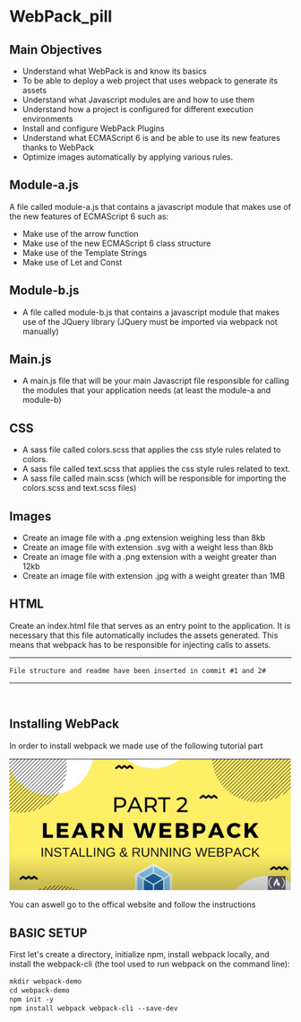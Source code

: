 # WebPack_pill
## Main Objectives
+	Understand what WebPack is and know its basics
+	To be able to deploy a web project that uses webpack to generate its assets
+	Understand what Javascript modules are and how to use them
+	Understand how a project is configured for different execution environments
+	Install and configure WebPack Plugins
+	Understand what ECMAScript 6 is and be able to use its new features thanks to WebPack
+	Optimize images automatically by applying various rules.


## Module-a.js

A file called module-a.js that contains a javascript module that makes use of the new features of ECMAScript 6 such as:
+	Make use of the arrow function
+	Make use of the new ECMAScript 6 class structure
+	Make use of the Template Strings
+	Make use of Let and Const

## Module-b.js
+	A file called module-b.js that contains a javascript module that makes use of the JQuery library (JQuery must be imported via webpack not manually)

## Main.js
+ A main.js file that will be your main Javascript file responsible for calling the modules that your application needs (at least the module-a and module-b)


## CSS
+	A sass file called colors.scss that applies the css style rules related to colors.
+	A sass file called text.scss that applies the css style rules related to text.
+	A sass file called main.scss (which will be responsible for importing the colors.scss and text.scss files)

## Images

+	Create an image file with a .png extension weighing less than 8kb
+	Create an image file with extension .svg with a weight less than 8kb
+	Create an image file with a .png extension with a weight greater than 12kb
+	Create an image file with extension .jpg with a weight greater than 1MB

## HTML
Create an index.html file that serves as an entry point to the application. It is necessary that this file automatically includes the assets generated. This means that webpack has to be responsible for injecting calls to assets.

---
```
File structure and readme have been inserted in commit #1 and 2#
```
---
<br>

## Installing WebPack
In order to install webpack we made use of the following tutorial part

[![Installing and Running WebPack](./assets/howToInstall.png)](https://www.youtube.com/watch?v=MpGLUVbqoYQ&t=1831s "Installing and Running WebPack")

You can aswell go to the offical website and follow the instructions

## **BASIC SETUP**
First let's create a directory, initialize npm, install webpack locally, and install the webpack-cli (the tool used to run webpack on the command line):

```
mkdir webpack-demo
cd webpack-demo
npm init -y
npm install webpack webpack-cli --save-dev
```




